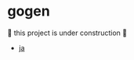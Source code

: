 # gogen

:construction: this project is under construction :construction:

- [ja](./docs/ja/README.md)

